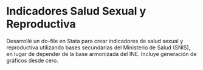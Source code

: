 # Indicadores Salud Sexual y Reproductiva
Desarrollé un do-file en Stata para crear indicadores de salud sexual y reproductiva utilizando bases secundarias del Ministerio de Salud (SNIS), en lugar de depender de la base armonizada del INE. Incluye generación de gráficos desde cero.
